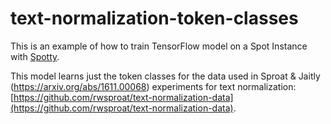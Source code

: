 # text-normalization-token-classes

This is an example of how to train TensorFlow model on a Spot Instance with [Spotty](https://github.com/apls777/spotty).

This model learns just the token classes for the data used in Sproat & Jaitly (https://arxiv.org/abs/1611.00068) experiments for text normalization: [https://github.com/rwsproat/text-normalization-data](https://github.com/rwsproat/text-normalization-data).
